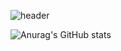 ![header](https://capsule-render.vercel.app/api?type=wave&color=auto&height=300&section=header&text=Hi&nbsp;there&nbsp;👋&fontSize=90)

![Anurag's GitHub stats](https://github-readme-stats.vercel.app/api?username=박태용&&show_icons=true&theme=merko)
<!--
**ParkTaeYonggg/ParkTaeYonggg** is a ✨ _special_ ✨ repository because its `README.md` (this file) appears on your GitHub profile.

Here are some ideas to get you started:

- 🔭 I’m currently working on ...
- 🌱 I’m currently learning ...
- 👯 I’m looking to collaborate on ...
- 🤔 I’m looking for help with ...
- 💬 Ask me about ...
- 📫 How to reach me: ...
- 😄 Pronouns: ...
- ⚡ Fun fact: ...
-->
